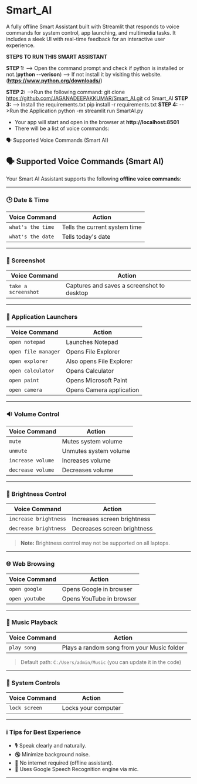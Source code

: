 # Smart_AI
A fully offline Smart Assistant built with Streamlit that responds to voice commands for system control, app launching, and multimedia tasks. It includes a sleek UI with real-time feedback for an interactive user experience.

**STEPS TO RUN THIS SMART ASSISTANT**

**STEP 1:**
--> Open the command prompt and check if python is installed or not.(**python --verison**)
--> If not install it by visiting this website.(**https://www.python.org/downloads/**)

**STEP 2:**
-->Run the following command:
    git clone https://github.com/JAGANADEEPAKKUMAR/Smart_AI.git
    cd Smart_AI
**STEP 3:**
--> Install the requirements.txt
    pip install -r requirements.txt
**STEP 4:**
-->Run the Application
    python -m streamlit run SmartAI.py


* Your app will start and open in the browser at **http://localhost:8501**
* There will be a list of voice commands:
  
🗣️ Supported Voice Commands (Smart AI)

## 🗣️ Supported Voice Commands (Smart AI)

Your Smart AI Assistant supports the following **offline voice commands**:

---

### 🕒 Date & Time
| Voice Command       | Action                        |
|---------------------|-------------------------------|
| `what's the time`   | Tells the current system time |
| `what's the date`   | Tells today's date            |

---

### 📸 Screenshot
| Voice Command       | Action                                  |
|---------------------|------------------------------------------|
| `take a screenshot` | Captures and saves a screenshot to desktop |

---

### 📝 Application Launchers
| Voice Command       | Action                    |
|---------------------|---------------------------|
| `open notepad`      | Launches Notepad          |
| `open file manager` | Opens File Explorer       |
| `open explorer`     | Also opens File Explorer  |
| `open calculator`   | Opens Calculator          |
| `open paint`        | Opens Microsoft Paint     |
| `open camera`       | Opens Camera application  |

---

### 🔉 Volume Control
| Voice Command       | Action                     |
|---------------------|----------------------------|
| `mute`              | Mutes system volume        |
| `unmute`            | Unmutes system volume      |
| `increase volume`   | Increases volume           |
| `decrease volume`   | Decreases volume           |

---

### 🔆 Brightness Control
| Voice Command         | Action                      |
|-----------------------|-----------------------------|
| `increase brightness` | Increases screen brightness |
| `decrease brightness` | Decreases screen brightness |

> **Note:** Brightness control may not be supported on all laptops.

---

### 🌐 Web Browsing
| Voice Command     | Action                       |
|-------------------|------------------------------|
| `open google`     | Opens Google in browser      |
| `open youtube`    | Opens YouTube in browser     |

---

### 🎵 Music Playback
| Voice Command     | Action                                          |
|-------------------|-------------------------------------------------|
| `play song`       | Plays a random song from your Music folder      |

> Default path: `C:/Users/admin/Music` (you can update it in the code)

---

### 🔐 System Controls
| Voice Command     | Action                 |
|-------------------|------------------------|
| `lock screen`     | Locks your computer    |

---

### ℹ️ Tips for Best Experience
- 🎙 Speak clearly and naturally.
- 🔇 Minimize background noise.
- 📶 No internet required (offline assistant).
- 💬 Uses Google Speech Recognition engine via mic.

---


